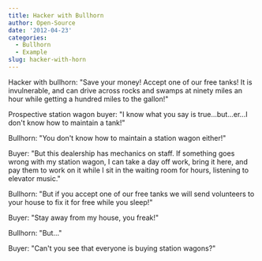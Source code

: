 ```yaml
---
title: Hacker with Bullhorn
author: Open-Source
date: '2012-04-23'
categories:
  - Bullhorn
  - Example
slug: hacker-with-horn
---
```


Hacker with bullhorn: "Save your money! Accept one of our free tanks! It is invulnerable, and can drive across rocks and swamps at ninety miles an hour while getting a hundred miles to the gallon!"

Prospective station wagon buyer: "I know what you say is true...but...er...I don't know how to maintain a tank!"

Bullhorn: "You don't know how to maintain a station wagon either!"

Buyer: "But this dealership has mechanics on staff. If something goes wrong with my station wagon, I can take a day off work, bring it here, and pay them to work on it while I sit in the waiting room for hours, listening to elevator music."

Bullhorn: "But if you accept one of our free tanks we will send volunteers to your house to fix it for free while you sleep!"

Buyer: "Stay away from my house, you freak!"

Bullhorn: "But..."

Buyer: "Can't you see that everyone is buying station wagons?"
